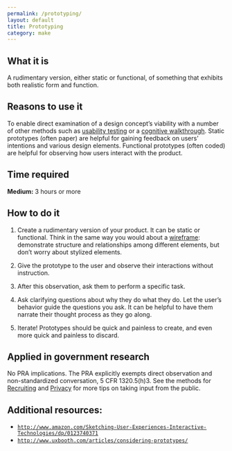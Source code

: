 ```yaml
---
permalink: /prototyping/
layout: default
title: Prototyping
category: make
---
```


## What it is

A rudimentary version, either static or functional, of something that exhibits both realistic form and function.

## Reasons to use it

To enable direct examination of a design concept’s viability with a number of other methods such as [usability testing](../usability-testing/) or a [cognitive walkthrough](../cognitive-walkthrough/). Static prototypes (often paper) are helpful for gaining feedback on users’ intentions and various design elements. Functional prototypes (often coded) are helpful for observing how users interact with the product.

## Time required

**Medium:** 3 hours or more

## How to do it

1. Create a rudimentary version of your product. It can be static or functional. Think in the same way you would about a [wireframe](../wireframing/): demonstrate structure and relationships among different elements, but don’t worry about stylized elements.

2. Give the prototype to the user and observe their interactions without instruction.

3. After this observation, ask them to perform a specific task.

4. Ask clarifying questions about why they do what they do. Let the user’s behavior guide the questions you ask. It can be helpful to have them narrate their thought process as they go along.

5. Iterate! Prototypes should be quick and painless to create, and even more quick and painless to discard.

## Applied in government research

No PRA implications. The PRA explicitly exempts direct observation and non-standardized conversation, 5 CFR 1320.5(h)3. See the methods for [Recruiting](../recruiting/) and [Privacy](../privacy/) for more tips on taking input from the public.

## Additional resources:

- [`http://www.amazon.com/Sketching-User-Experiences-Interactive-Technologies/dp/0123740371`](http://www.amazon.com/Sketching-User-Experiences-Interactive-Technologies/dp/0123740371)
- [`http://www.uxbooth.com/articles/considering-prototypes/`](http://www.uxbooth.com/articles/considering-prototypes/)
